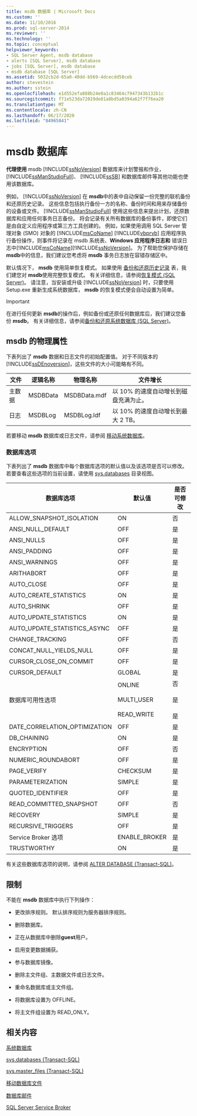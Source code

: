 ```yaml
---
title: msdb 数据库 | Microsoft Docs
ms.custom: ''
ms.date: 11/10/2016
ms.prod: sql-server-2014
ms.reviewer: ''
ms.technology: ''
ms.topic: conceptual
helpviewer_keywords:
- SQL Server Agent, msdb database
- alerts [SQL Server], msdb database
- jobs [SQL Server], msdb database
- msdb database [SQL Server]
ms.assetid: 5032cb2d-65a0-40dd-b569-4dcecdd58ceb
author: stevestein
ms.author: sstein
ms.openlocfilehash: e1d552efa888b24e0a1c83464c7947343b132b1c
ms.sourcegitcommit: f71e523da72019de81a8bd5a0394a62f7f76ea20
ms.translationtype: MT
ms.contentlocale: zh-CN
ms.lasthandoff: 06/17/2020
ms.locfileid: "84965841"
---
```

# <a name="msdb-database"></a>msdb 数据库
  **代理使用** msdb [!INCLUDE[ssNoVersion](../../includes/ssnoversion-md.md)] 数据库来计划警报和作业， [!INCLUDE[ssManStudioFull](../../includes/ssmanstudiofull-md.md)]、 [!INCLUDE[ssSB](../../includes/sssb-md.md)] 和数据库邮件等其他功能也使用该数据库。  
  
 例如， [!INCLUDE[ssNoVersion](../../includes/ssnoversion-md.md)] 在 **msdb**中的表中自动保留一份完整的联机备份和还原历史记录。 这些信息包括执行备份一方的名称、备份时间和用来存储备份的设备或文件。 [!INCLUDE[ssManStudioFull](../../includes/ssmanstudiofull-md.md)] 使用这些信息来提出计划，还原数据库和应用任何事务日志备份。 将会记录有关所有数据库的备份事件，即使它们是由自定义应用程序或第三方工具创建的。 例如，如果使用调用 SQL Server 管理对象 (SMO) 对象的 [!INCLUDE[msCoName](../../includes/msconame-md.md)] [!INCLUDE[vbprvb](../../includes/vbprvb-md.md)] 应用程序执行备份操作，则事件将记录在 msdb 系统表、**Windows 应用程序日志和** 错误日志中[!INCLUDE[msCoName](../../includes/msconame-md.md)][!INCLUDE[ssNoVersion](../../includes/ssnoversion-md.md)]。 为了帮助您保护存储在 **msdb**中的信息，我们建议您考虑将 **msdb** 事务日志放在容错存储区中。  
  
 默认情况下， **msdb** 使用简单恢复模式。 如果使用 [备份和还原历史记录](../backup-restore/backup-history-and-header-information-sql-server.md) 表，我们建您对 **msdb**使用完整恢复模式。 有关详细信息，请参阅[恢复模式 (SQL Server)](../backup-restore/recovery-models-sql-server.md)。 请注意，当安装或升级 [!INCLUDE[ssNoVersion](../../includes/ssnoversion-md.md)] 时，只要使用 Setup.exe 重新生成系统数据库， **msdb** 的恢复模式便会自动设置为简单。  
  
> [!IMPORTANT]  
>  在进行任何更新 **msdb**的操作后，例如备份或还原任何数据库后，我们建议您备份 **msdb**。 有关详细信息，请参阅[备份和还原系统数据库 (SQL Server)](../backup-restore/back-up-and-restore-of-system-databases-sql-server.md)。  
  
## <a name="physical-properties-of-msdb"></a>msdb 的物理属性  
 下表列出了 **msdb** 数据和日志文件的初始配置值。 对于不同版本的 [!INCLUDE[ssDEnoversion](../../includes/ssdenoversion-md.md)]，这些文件的大小可能略有不同。  
  
|文件|逻辑名称|物理名称|文件增长|  
|----------|------------------|-------------------|-----------------|  
|主数据|MSDBData|MSDBData.mdf|以 10% 的速度自动增长到磁盘充满为止。|  
|日志|MSDBLog|MSDBLog.ldf|以 10% 的速度自动增长到最大 2 TB。|  
  
 若要移动 **msdb** 数据库或日志文件，请参阅 [移动系统数据库](move-system-databases.md)。  
  
### <a name="database-options"></a>数据库选项  
 下表列出了 **msdb** 数据库中每个数据库选项的默认值以及该选项是否可以修改。 若要查看这些选项的当前设置，请使用 [sys.databases](/sql/relational-databases/system-catalog-views/sys-databases-transact-sql) 目录视图。  
  
|数据库选项|默认值|是否可修改|  
|---------------------|-------------------|---------------------|  
|ALLOW_SNAPSHOT_ISOLATION|ON|否|  
|ANSI_NULL_DEFAULT|OFF|是|  
|ANSI_NULLS|OFF|是|  
|ANSI_PADDING|OFF|是|  
|ANSI_WARNINGS|OFF|是|  
|ARITHABORT|OFF|是|  
|AUTO_CLOSE|OFF|是|  
|AUTO_CREATE_STATISTICS|ON|是|  
|AUTO_SHRINK|OFF|是|  
|AUTO_UPDATE_STATISTICS|ON|是|  
|AUTO_UPDATE_STATISTICS_ASYNC|OFF|是|  
|CHANGE_TRACKING|OFF|否|  
|CONCAT_NULL_YIELDS_NULL|OFF|是|  
|CURSOR_CLOSE_ON_COMMIT|OFF|是|  
|CURSOR_DEFAULT|GLOBAL|是|  
|数据库可用性选项|ONLINE<br /><br /> MULTI_USER<br /><br /> READ_WRITE|否<br /><br /> 是<br /><br /> 是|  
|DATE_CORRELATION_OPTIMIZATION|OFF|是|  
|DB_CHAINING|ON|是|  
|ENCRYPTION|OFF|否|  
|NUMERIC_ROUNDABORT|OFF|是|  
|PAGE_VERIFY|CHECKSUM|是|  
|PARAMETERIZATION|SIMPLE|是|  
|QUOTED_IDENTIFIER|OFF|是|  
|READ_COMMITTED_SNAPSHOT|OFF|否|  
|RECOVERY|SIMPLE|是|  
|RECURSIVE_TRIGGERS|OFF|是|  
|Service Broker 选项|ENABLE_BROKER|是|  
|TRUSTWORTHY|ON|是|  
  
 有关这些数据库选项的说明，请参阅 [ALTER DATABASE (Transact-SQL)](/sql/t-sql/statements/alter-database-transact-sql)。  
  
## <a name="restrictions"></a>限制  
 不能在 **msdb** 数据库中执行下列操作：  
  
-   更改排序规则。 默认排序规则为服务器排序规则。  
  
-   删除数据库。  
  
-   正在从数据库中删除**guest**用户。  
  
-   启用变更数据捕获。  
  
-   参与数据库镜像。  
  
-   删除主文件组、主数据文件或日志文件。  
  
-   重命名数据库或主文件组。  
  
-   将数据库设置为 OFFLINE。  
  
-   将主文件组设置为 READ_ONLY。  
  
## <a name="related-content"></a>相关内容  
 [系统数据库](system-databases.md)  
  
 [sys.databases (Transact-SQL)](/sql/relational-databases/system-catalog-views/sys-databases-transact-sql)  
  
 [sys.master_files (Transact-SQL)](/sql/relational-databases/system-catalog-views/sys-master-files-transact-sql)  
  
 [移动数据库文件](move-database-files.md)  
  
 [数据库邮件](../database-mail/database-mail.md)  
  
 [SQL Server Service Broker](../../database-engine/configure-windows/sql-server-service-broker.md)  
  
  
